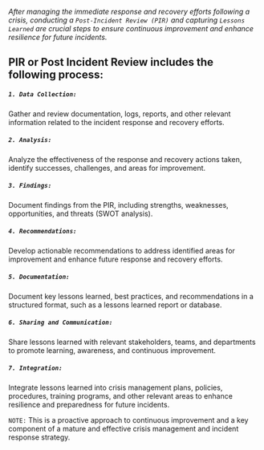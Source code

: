 _After managing the immediate response and recovery efforts following a crisis, conducting a `Post-Incident Review (PIR)` and capturing `Lessons Learned` are crucial steps to ensure continuous improvement and enhance resilience for future incidents._

## PIR or Post Incident Review includes the following process:
##### `1. Data Collection: `
Gather and review documentation, logs, reports, and other relevant information related to the incident response and recovery efforts.
##### `2. Analysis: `
Analyze the effectiveness of the response and recovery actions taken, identify successes, challenges, and areas for improvement.
##### `3. Findings: `
Document findings from the PIR, including strengths, weaknesses, opportunities, and threats (SWOT analysis).
##### `4. Recommendations: `
Develop actionable recommendations to address identified areas for improvement and enhance future response and recovery efforts.
##### `5. Documentation: `
Document key lessons learned, best practices, and recommendations in a structured format, such as a lessons learned report or database.
##### `6. Sharing and Communication: `
Share lessons learned with relevant stakeholders, teams, and departments to promote learning, awareness, and continuous improvement.
##### `7. Integration: `
Integrate lessons learned into crisis management plans, policies, procedures, training programs, and other relevant areas to enhance resilience and preparedness for future incidents.

`NOTE:`
This is a proactive approach to continuous improvement and a key component of a mature and effective crisis management and incident response strategy.
